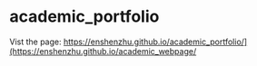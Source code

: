 # academic_portfolio

Vist the page: https://enshenzhu.github.io/academic_portfolio/](https://enshenzhu.github.io/academic_webpage/
